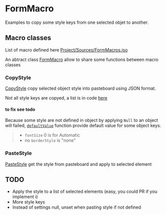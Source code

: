 # FormMacro

Examples to copy some style keys from one selected objet to another.

## Macro classes

List of macro defined here [Project/Sources/FormMacros.jso](Project/Sources/FormMacros.json)

An abtract class [FormMacro](Project/Sources/Classes/FormMacro.4dm) allow to share some functions between macro classes

### CopyStyle

[CopyStyle](Project/Sources/Classes/CopyStyle.4dm) copy selected object style into pasteboard using JSON format.

Not all style keys are copyed, a list is in code [here](https://github.com/mesopelagique/Example-FormMacro-CopyPasteStyle/blob/master/Project/Sources/Classes/CopyStyle.4dm#L3)

#### to fix see todo

Because some style are not defined in object by applying `Null` to an object will failed, [`defaultValue`](https://github.com/mesopelagique/Example-FormMacro-CopyPasteStyle/blob/master/Project/Sources/Classes/CopyStyle.4dm#L33) function provide default value for some object keys.

> - `fontSize` 0 is for Automatic
> - no `borderStyle` is "none"

### PasteStyle

[PasteStyle](Project/Sources/Classes/PasteStyle.4dm) get the style from pasteboard and apply to selected element

## TODO

- Apply the style to a list of selected elements (easy, you could PR if you implement i)
- More style keys
- Instead of settings null, unset when pasting style if not defined
